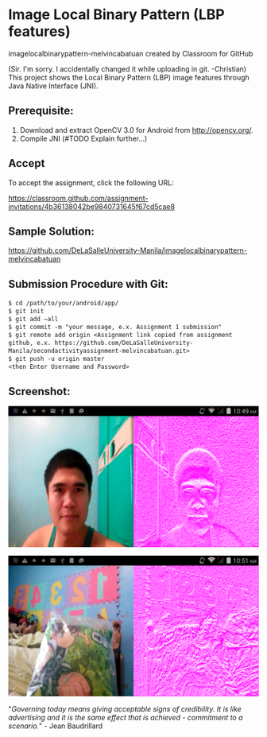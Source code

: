# Image Local Binary Pattern (LBP features) 

imagelocalbinarypattern-melvincabatuan created by Classroom for GitHub

(Sir. I'm sorry. I accidentally changed it while uploading in git. -Christian)
This project shows the Local Binary Pattern (LBP) image features through Java Native Interface (JNI).

## Prerequisite:

1. Download and extract OpenCV 3.0 for Android from http://opencv.org/.
2. Compile JNI (#TODO Explain further...)

## Accept

To accept the assignment, click the following URL:

https://classroom.github.com/assignment-invitations/4b36138042be9840731645f67cd5cae8

## Sample Solution:

https://github.com/DeLaSalleUniversity-Manila/imagelocalbinarypattern-melvincabatuan

## Submission Procedure with Git: 

```shell
$ cd /path/to/your/android/app/
$ git init
$ git add –all
$ git commit -m "your message, e.x. Assignment 1 submission"
$ git remote add origin <Assignment link copied from assignment github, e.x. https://github.com/DeLaSalleUniversity-Manila/secondactivityassignment-melvincabatuan.git>
$ git push -u origin master
<then Enter Username and Password>
```


## Screenshot:

![alt tag](https://github.com/DeLaSalleUniversity-Manila/imagelocalbinarypattern-melvincabatuan/blob/master/device-2015-11-02-105029.png)

![alt tag](https://github.com/DeLaSalleUniversity-Manila/imagelocalbinarypattern-melvincabatuan/blob/master/device-2015-11-02-105207.png)

"*Governing today means giving acceptable signs of credibility. It is like advertising and it is the same effect that is achieved - commitment to a scenario.*" - Jean Baudrillard
